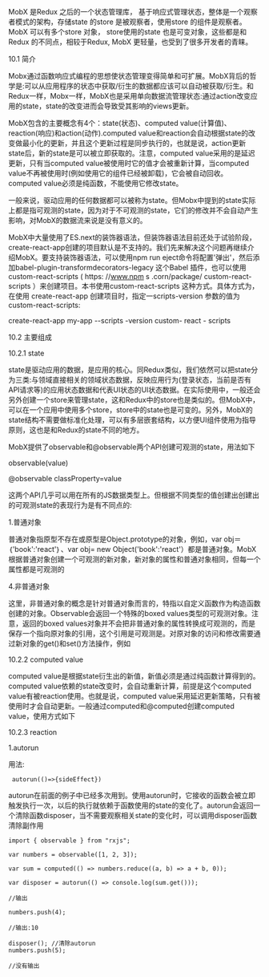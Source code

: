 MobX 是Redux 之后的一个状态管理库， 基于响应式管理状态，整体是一个观察者模式的架构，存储state 的store 是被观察者，使用store 的组件是观察者。MobX 可以有多个store 对象， store使用的state 也是可变对象，这些都是和Redux 的不同点，相较于Redux, MobX 更轻量，也受到了很多开发者的青睐。

10.1 简介

Mobx通过函数响应式编程的思想使状态管理变得简单和可扩展。MobX背后的哲学是:可以从应用程序的状态中获取/衍生的数据都应该可以自动被获取/衍生。和Redux一样，Mobx一样，MobX也是采用单向数据流管理状态:通过action改变应用的state，state的改变进而会导致受其影响的views更新。

MobX包含的主要概念有4个：state(状态)、computed value(计算值)、reaction(响应)和action(动作).computed value和reaction会自动根据state的改变做最小化的更新，并且这个更新过程是同步执行的，也就是说，action更新state后，新的state是可以被立即获取的。注意，computed value采用的是延迟更新，只有当computed value被使用时它的值才会被重新计算，当computed value不再被使用时(例如使用它的组件已经被卸载)，它会被自动回收。computed value必须是纯函数，不能使用它修改state。

一般来说，驱动应用的任何数据都可以被称为state。但Mobx中提到的state实际上都是指可观测的state，因为对于不可观测的state，它们的修改并不会自动产生影响，对MobX的数据流来说是没有意义的。

MobX中大量使用了ES.next的装饰器语法，但装饰器语法目前还处于试验阶段，create-react-app创建的项目默认是不支持的。我们先来解决这个问题再继续介绍MobX。要支持装饰器语法，可以使用npm run eject命令将配置'弹出'，然后添加babel-plugin-transformdecorators-legacy 这个Babel 插件，也可以使用custom-react-scripts ( https: //www.npm s .corn/package/
custom-react-scripts ）来创建项目。本书使用custom-react-scripts 这种方式。具体方式为， 在使用
create-react-app 创建项目时，指定一scripts-version 参数的值为custom-react-scripts:

create-react-app my-app --scripts -version custom- react - scripts

10.2 主要组成

10.2.1 state

state是驱动应用的数据，是应用的核心。同Redux类似，我们依然可以把state分为三类:与领域直接相关的领域状态数据，反映应用行为(登录状态，当前是否有API请求等)的应用状态数据和代表UI状态的UI状态数据。在实际使用中，一般还会另外创建一个store来管理state，这和Redux中的store也是类似的。但MobX中，可以在一个应用中使用多个store，store中的state也是可变的。另外，MobX的state结构不需要做标准化处理，可以有多层嵌套结构，以方便UI组件使用为指导原则，这也是和Redux的state不同的地方。

MobX提供了observable和@observable两个API创建可观测的state，用法如下

observable(value)

@observable classProperty=value

这两个API几乎可以用在所有的JS数据类型上。但根据不同类型的值创建出创建出的可观测state的表现行为是有不同点的:

1.普通对象

普通对象指原型不存在或原型是Object.prototype的对象，例如，var obj＝｛'book':'react'｝、var
obj= new Object('book':'react'）都是普通对象。MobX根据普通对象创建一个可观测的新对象，新对象的属性和普通对象相同，但每一个属性都是可观测的


4.非普通对象

这里，非普通对象的概念是针对普通对象而言的，特指以自定义函数作为构造函数创建的对象。Observable会返回一个特殊的boxed values类型的可观测对象。注意，返回的boxed values对象并不会把非普通对象的属性转换成可观测的，而是保存一个指向原对象的引用，这个引用是可观测是。对原对象的访问和修改需要通过新对象的get()和set()方法操作，例如

10.2.2 computed value

computed value是根据state衍生出的新值，新值必须是通过纯函数计算得到的。computed value依赖的state改变时，会自动重新计算，前提是这个computed value有被reaction使用。也就是说，computed value采用延迟更新策略，只有被使用时才会自动更新。一般通过computed和@computed创建computed value，使用方式如下

10.2.3 reaction

1.autorun

用法:

     autorun(()=>{sideEffect})

autorun在前面的例子中已经多次用到。使用autorun时，它接收的函数会被立即触发执行一次，以后的执行就依赖于函数使用的state的变化了。autorun会返回一个清除函数disposer，当不需要观察相关state的变化时，可以调用disposer函数清除副作用

	import { observable } from "rxjs";
	
	var numbers = observable([1, 2, 3]);
	
	var sum = computed(() => numbers.reduce((a, b) => a + b, 0));
	
	var disposer = autorun(() => console.log(sum.get()));
	
	//输出
	
	numbers.push(4);
	
	//输出:10
	
	disposer(); //清除autorun
	numbers.push(5);
	
	//没有输出

